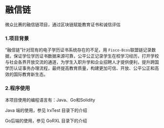 # 融信链
微众比赛的融信链项目，通过区块链赋能教育证书和诚信评估

### 1.项目背景

“融信链”针对现有的电子学历证书系统存在的不足，用 `Fisco-Bcos`联盟链记录数据，保证学位学历证书数据来源可靠，公平公正记录学生在校学习经历，打开学校与社会各界开放交流的通道，为学生入职升学和企业招聘人才提供便利，提升跨国学历认证事务办理流程，最终提高教育质量，构建更加可信、开放、公平公正和高效的国际教育新生态。

### 2.程序使用

本项目使用的编程语言有：Java、Go和Solidity

Java 端的使用，参见 lrxTest 目录下的介绍

Go后端的使用，参见 GoRXL 目录下的介绍